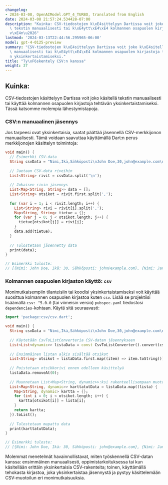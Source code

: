 ```yaml
---
changelog:
- 2024-03-08, OpenAIModel.GPT_4_TURBO, translated from English
date: 2024-03-08 21:57:24.534428-07:00
description: "Kuinka: CSV-tiedostojen k\xE4sittelyyn Dartissa voit joko k\xE4sitell\xE4\
  \ tekstin manuaalisesti tai k\xE4ytt\xE4\xE4 kolmannen osapuolen kirjastoja teht\xE4\
  v\xE4n\u2026"
lastmod: '2024-03-13T22:44:56.295965-06:00'
model: gpt-4-0125-preview
summary: "CSV-tiedostojen k\xE4sittelyyn Dartissa voit joko k\xE4sitell\xE4 tekstin\
  \ manuaalisesti tai k\xE4ytt\xE4\xE4 kolmannen osapuolen kirjastoja teht\xE4v\xE4\
  n yksinkertaistamiseksi."
title: "Ty\xF6skentely CSV:n kanssa"
weight: 37
---
```


## Kuinka:
CSV-tiedostojen käsittelyyn Dartissa voit joko käsitellä tekstin manuaalisesti tai käyttää kolmannen osapuolen kirjastoja tehtävän yksinkertaistamiseksi. Tässä katsomme molempia lähestymistapoja.

### CSV:n manuaalinen jäsennys
Jos tarpeesi ovat yksinkertaisia, saatat päättää jäsennellä CSV-merkkijonon manuaalisesti. Tämä voidaan saavuttaa käyttämällä Dart:n perus merkkijonojen käsittelyn toimintoja:

```dart
void main() {
  // Esimerkki CSV-data
  String csvData = "Nimi,Ikä,Sähköposti\nJohn Doe,30,john@example.com\nJane Smith,25,jane@example.com";
  
  // Jaetaan CSV-data riveihin
  List<String> rivit = csvData.split('\n');
  
  // Jokaisen rivin jäsennys
  List<Map<String, String>> data = [];
  List<String> otsikot = rivit.first.split(',');
  
  for (var i = 1; i < rivit.length; i++) {
    List<String> rivi = rivit[i].split(',');
    Map<String, String> tietue = {};
    for (var j = 0; j < otsikot.length; j++) {
      tietue[otsikot[j]] = rivi[j];
    }
    data.add(tietue);
  }
  
  // Tulostetaan jäsennetty data
  print(data);
}

// Esimerkki tuloste:
// [{Nimi: John Doe, Ikä: 30, Sähköposti: john@example.com}, {Nimi: Jane Smith, Ikä: 25, Sähköposti: jane@example.com}]
```

### Kolmannen osapuolen kirjaston käyttö: `csv`
Monimutkaisempiin tilanteisiin tai koodisi yksinkertaistamiseksi voit käyttää suosittua kolmannen osapuolen kirjastoa kuten `csv`. Lisää se projektiisi lisäämällä `csv: ^5.0.0` (tai viimeisin versio) `pubspec.yaml` tiedostosi `dependencies`-kohtaan. Käytä sitä seuraavasti:

```dart
import 'package:csv/csv.dart';

void main() {
  String csvData = "Nimi,Ikä,Sähköposti\nJohn Doe,30,john@example.com\nJane Smith,25,jane@example.com";
  
  // Käytetään CsvToListConverteria CSV-datan jäsennykseen
  List<List<dynamic>> listaData = const CsvToListConverter().convert(csvData);
  
  // Ensimmäinen listan alkio sisältää otsikot
  List<String> otsikot = listaData.first.map((item) => item.toString()).toList();
  
  // Poistetaan otsikkorivi ennen edelleen käsittelyä
  listaData.removeAt(0);
  
  // Muunnetaan List<Map<String, dynamic>>:ksi rakenteellisempaan muotoon
  List<Map<String, dynamic>> karttatutData = listaData.map((lista) {
    Map<String, dynamic> kartta = {};
    for (int i = 0; i < otsikot.length; i++) {
      kartta[otsikot[i]] = lista[i];
    }
    return kartta;
  }).toList();
  
  // Tulostetaan mapattu data
  print(karttatutData);
}

// Esimerkki tuloste:
// [{Nimi: John Doe, Ikä: 30, Sähköposti: john@example.com}, {Nimi: Jane Smith, Ikä: 25, Sähköposti: jane@example.com}]
```

Molemmat menetelmät havainnollistavat, miten työskennellä CSV-datan kanssa: ensimmäinen manuaalisesti, oppimistarkoituksessa tai kun käsitellään erittäin yksinkertaisia CSV-rakenteita; toinen, käyttämällä tehokasta kirjastoa, joka yksinkertaistaa jäsennystä ja pystyy käsittelemään CSV-muotoilun eri monimutkaisuuksia.
